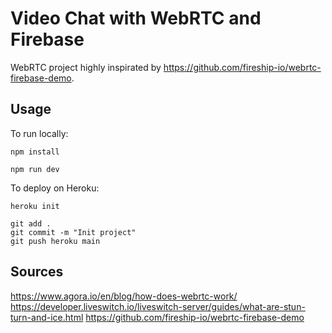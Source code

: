# Video Chat with WebRTC and Firebase
WebRTC project highly inspirated by https://github.com/fireship-io/webrtc-firebase-demo.

## Usage
To run locally:
```
npm install

npm run dev
```

To deploy on Heroku:

```
heroku init

git add .
git commit -m "Init project"
git push heroku main
```

## Sources 
https://www.agora.io/en/blog/how-does-webrtc-work/
https://developer.liveswitch.io/liveswitch-server/guides/what-are-stun-turn-and-ice.html
https://github.com/fireship-io/webrtc-firebase-demo